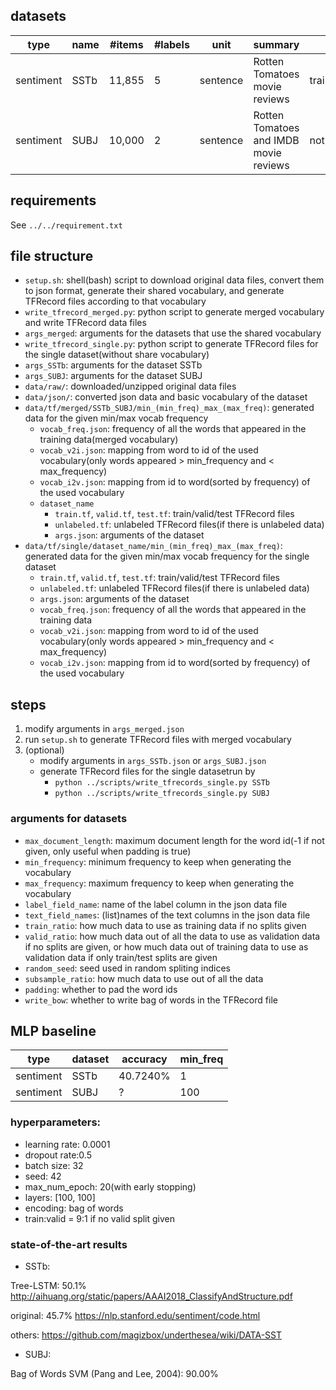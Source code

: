 ## datasets

type|name|#items|#labels|unit|summary|split|unlabeled
---|---|---|---|---|---|---|---
sentiment|SSTb|11,855|5|sentence|Rotten Tomatoes movie reviews|train:valid:test=8544:1101:2210|none
sentiment|SUBJ|10,000|2|sentence|Rotten Tomatoes and IMDB movie reviews|not given|none

## requirements

See `../../requirement.txt`

## file structure
- `setup.sh`: shell(bash) script to download original data files, convert them to json format, generate their shared vocabulary, and generate TFRecord files according to that vocabulary
- `write_tfrecord_merged.py`: python script to generate merged vocabulary and write TFRecord data files
- `args_merged`: arguments for the datasets that use the shared vocabulary
- `write_tfrecord_single.py`: python script to generate TFRecord files for the single dataset(without share vocabulary)
- `args_SSTb`: arguments for the dataset SSTb
- `args_SUBJ`: arguments for the dataset SUBJ
- `data/raw/`: downloaded/unzipped original data files
- `data/json/`: converted json data and basic vocabulary of the dataset
- `data/tf/merged/SSTb_SUBJ/min_(min_freq)_max_(max_freq)`: generated data for the given min/max vocab frequency
    - `vocab_freq.json`: frequency of all the words that appeared in the training data(merged vocabulary)
    - `vocab_v2i.json`: mapping from word to id of the used vocabulary(only words appeared > min_frequency and < max_frequency)
    - `vocab_i2v.json`: mapping from id to word(sorted by frequency) of the used vocabulary
    - `dataset_name`
        - `train.tf`, `valid.tf`, `test.tf`: train/valid/test TFRecord files
        - `unlabeled.tf`: unlabeled TFRecord files(if there is unlabeled data)
        - `args.json`: arguments of the dataset
- `data/tf/single/dataset_name/min_(min_freq)_max_(max_freq)`: generated data for the given min/max vocab frequency for the single dataset
    - `train.tf`, `valid.tf`, `test.tf`: train/valid/test TFRecord files
    - `unlabeled.tf`: unlabeled TFRecord files(if there is unlabeled data)
    - `args.json`: arguments of the dataset
    - `vocab_freq.json`: frequency of all the words that appeared in the training data
    - `vocab_v2i.json`: mapping from word to id of the used vocabulary(only words appeared > min_frequency and < max_frequency)
    - `vocab_i2v.json`: mapping from id to word(sorted by frequency) of the used vocabulary


## steps

1. modify arguments in `args_merged.json`
2. run `setup.sh` to generate TFRecord files with merged vocabulary
3. (optional)
    - modify arguments in `args_SSTb.json` or `args_SUBJ.json`
    - generate TFRecord files for the single datasetrun by
        - `python ../scripts/write_tfrecords_single.py SSTb`
        - `python ../scripts/write_tfrecords_single.py SUBJ`

### arguments for datasets
- `max_document_length`: maximum document length for the word id(-1 if not given, only useful when padding is true)
- `min_frequency`: minimum frequency to keep when generating the vocabulary
- `max_frequency`: maximum frequency to keep when generating the vocabulary
- `label_field_name`: name of the label column in the json data file
- `text_field_names`: (list)names of the text columns in the json data file
- `train_ratio`: how much data to use as training data if no splits given
- `valid_ratio`: how much data out of all the data to use as validation data if no splits are given, or how much data out of training data to use as validation data if only train/test splits are given
- `random_seed`: seed used in random spliting indices
- `subsample_ratio`: how much data to use out of all the data
- `padding`: whether to pad the word ids
- `write_bow`: whether to write bag of words in the TFRecord file


## MLP baseline
type|dataset|accuracy|min_freq
---|---|---|---
sentiment|SSTb|40.7240%|1
sentiment|SUBJ|?|100

### hyperparameters:
- learning rate: 0.0001
- dropout rate:0.5
- batch size: 32
- seed: 42
- max_num_epoch: 20(with early stopping)
- layers: [100, 100]
- encoding: bag of words
- train:valid = 9:1 if no valid split given

### state-of-the-art results

- SSTb:

Tree-LSTM: 50.1%
http://aihuang.org/static/papers/AAAI2018_ClassifyAndStructure.pdf

original: 45.7%
https://nlp.stanford.edu/sentiment/code.html

others:
https://github.com/magizbox/underthesea/wiki/DATA-SST

- SUBJ:

Bag of Words SVM (Pang and Lee, 2004): 90.00%